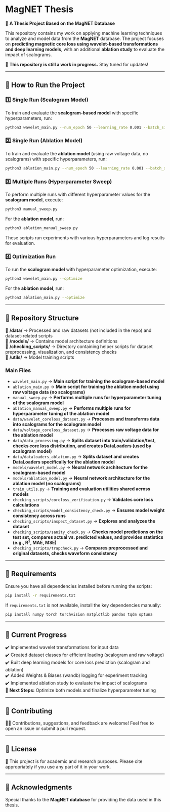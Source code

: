 # **MagNET Thesis**

📡 **A Thesis Project Based on the MagNET Database**

This repository contains my work on applying machine learning techniques to analyze and model data from the **MagNET** database. The project focuses on **predicting magnetic core loss using wavelet-based transformations and deep learning models**, with an additional **ablation study** to evaluate the impact of scalograms.

🚧 **This repository is still a work in progress.** Stay tuned for updates!

---

## **🔹 How to Run the Project**

### **1️⃣ Single Run (Scalogram Model)**
To train and evaluate the **scalogram-based model** with specific hyperparameters, run:

```bash
python3 wavelet_main.py --num_epoch 50 --learning_rate 0.001 --batch_size 128
```

### **2️⃣ Single Run (Ablation Model)**
To train and evaluate the **ablation model** (using raw voltage data, no scalograms) with specific hyperparameters, run:

```bash
python3 ablation_main.py --num_epoch 50 --learning_rate 0.001 --batch_size 128
```

### **3️⃣ Multiple Runs (Hyperparameter Sweep)**
To perform multiple runs with different hyperparameter values for the **scalogram model**, execute:

```bash
python3 manual_sweep.py
```

For the **ablation model**, run:

```bash
python3 ablation_manual_sweep.py
```

These scripts run experiments with various hyperparameters and log results for evaluation.

### **4️⃣ Optimization Run**
To run the **scalogram model** with hyperparameter optimization, execute:

```bash
python3 wavelet_main.py --optimize
```

For the **ablation model**, run:

```bash
python3 ablation_main.py --optimize
```

---

## **🔹 Repository Structure**

📁 **/data/** → Processed and raw datasets (not included in the repo) and dataset-related scripts  
📁 **/models/** → Contains model architecture definitions  
📁 **/checking_scripts/** → Directory containing helper scripts for dataset preprocessing, visualization, and consistency checks  
📁 **/utils/** → Model training scripts  

### **Main Files**
- `wavelet_main.py` → **Main script for training the scalogram-based model**
- `ablation_main.py` → **Main script for training the ablation model using raw voltage data (no scalograms)**
- `manual_sweep.py` → **Performs multiple runs for hyperparameter tuning of the scalogram model**
- `ablation_manual_sweep.py` → **Performs multiple runs for hyperparameter tuning of the ablation model**
- `data/wavelet_coreloss_dataset.py` → **Processes and transforms data into scalograms for the scalogram model**
- `data/voltage_coreloss_dataset.py` → **Processes raw voltage data for the ablation model**
- `data/data_processing.py` → **Splits dataset into train/validation/test, checks core loss distribution, and creates DataLoaders (used by scalogram model)**
- `data/dataloaders_ablation.py` → **Splits dataset and creates DataLoaders specifically for the ablation model**
- `models/wavelet_model.py` → **Neural network architecture for the scalogram-based model**
- `models/ablation_model.py` → **Neural network architecture for the ablation model (no scalograms)**
- `train_utils.py` → **Training and evaluation utilities shared across models**
- `checking_scripts/coreloss_verification.py` → **Validates core loss calculations**
- `checking_scripts/model_consistency_check.py` → **Ensures model weight consistency across runs**
- `checking_scripts/inspect_dataset.py` → **Explores and analyzes the dataset**
- `checking_scripts/sanity_check.py` → **Checks model predictions on the test set, compares actual vs. predicted values, and provides statistics (e.g., R², MAE, MSE)**
- `checking_scripts/trapcheck.py` → **Compares preprocessed and original datasets, checks waveform consistency**

---

## **🔹 Requirements**

Ensure you have all dependencies installed before running the scripts:

```bash
pip install -r requirements.txt
```

If `requirements.txt` is not available, install the key dependencies manually:

```bash
pip install numpy torch torchvision matplotlib pandas tqdm optuna
```

---

## **🔹 Current Progress**

✔️ Implemented wavelet transformations for input data  
✔️ Created dataset classes for efficient loading (scalogram and raw voltage)  
✔️ Built deep learning models for core loss prediction (scalogram and ablation)  
✔️ Added Weights & Biases (wandb) logging for experiment tracking  
✔️ Implemented ablation study to evaluate the impact of scalograms  
🚧 **Next Steps:** Optimize both models and finalize hyperparameter tuning  

---

## **🔹 Contributing**

👨‍💻 Contributions, suggestions, and feedback are welcome! Feel free to open an issue or submit a pull request.

---

## **🔹 License**

📜 This project is for academic and research purposes. Please cite appropriately if you use any part of it in your work.

---

## **🔹 Acknowledgments**

Special thanks to the **MagNET database** for providing the data used in this thesis.

